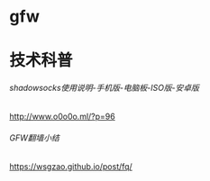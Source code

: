 # gfw




# 技术科普

 ###### shadowsocks使用说明-手机版-电脑板-ISO版-安卓版
 
http://www.o0o0o.ml/?p=96

######  GFW翻墙小结
https://wsgzao.github.io/post/fq/
 
